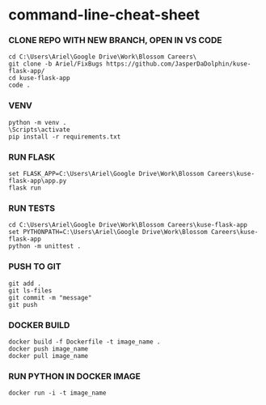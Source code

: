 # command-line-cheat-sheet

### CLONE REPO WITH NEW BRANCH, OPEN IN VS CODE
```
cd C:\Users\Ariel\Google Drive\Work\Blossom Careers\
git clone -b Ariel/FixBugs https://github.com/JasperDaDolphin/kuse-flask-app/
cd kuse-flask-app
code .
```

### VENV
```
python -m venv .
\Scripts\activate
pip install -r requirements.txt
```

### RUN FLASK
```
set FLASK_APP=C:\Users\Ariel\Google Drive\Work\Blossom Careers\kuse-flask-app\app.py
flask run
```

### RUN TESTS
```
cd C:\Users\Ariel\Google Drive\Work\Blossom Careers\kuse-flask-app
set PYTHONPATH=C:\Users\Ariel\Google Drive\Work\Blossom Careers\kuse-flask-app
python -m unittest .
```

### PUSH TO GIT
```
git add .
git ls-files
git commit -m "message"
git push
```

### DOCKER BUILD
```
docker build -f Dockerfile -t image_name .
docker push image_name
docker pull image_name
```

### RUN PYTHON IN DOCKER IMAGE
```
docker run -i -t image_name
```

